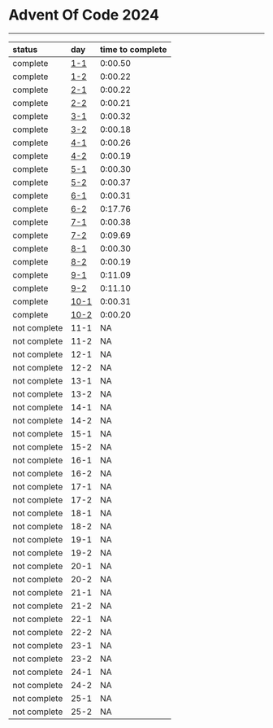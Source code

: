 # Advent Of Code 2024
------
|status|day|time to complete|
|:-|:-|:-|
|complete|[1-1](/AOC/day_1.py#L3)|0:00.50|
|complete|[1-2](/AOC/day_1.py#L9)|0:00.22|
|complete|[2-1](/AOC/day_2.py#L16)|0:00.22|
|complete|[2-2](/AOC/day_2.py#L21)|0:00.21|
|complete|[3-1](/AOC/day_3.py#L4)|0:00.32|
|complete|[3-2](/AOC/day_3.py#L7)|0:00.18|
|complete|[4-1](/AOC/day_4.py#L37)|0:00.26|
|complete|[4-2](/AOC/day_4.py#L46)|0:00.19|
|complete|[5-1](/AOC/day_5.py#L25)|0:00.30|
|complete|[5-2](/AOC/day_5.py#L39)|0:00.37|
|complete|[6-1](/AOC/day_6.py#L9)|0:00.31|
|complete|[6-2](/AOC/day_6.py#L47)|0:17.76|
|complete|[7-1](/AOC/day_7.py#L33)|0:00.38|
|complete|[7-2](/AOC/day_7.py#L43)|0:09.69|
|complete|[8-1](/AOC/day_8.py#L5)|0:00.30|
|complete|[8-2](/AOC/day_8.py#L28)|0:00.19|
|complete|[9-1](/AOC/day_9.py#L7)|0:11.09|
|complete|[9-2](/AOC/day_9.py#L50)|0:11.10|
|complete|[10-1](/AOC/day_10.py#L15)|0:00.31|
|complete|[10-2](/AOC/day_10.py#L25)|0:00.20|
|not complete|11-1|NA|
|not complete|11-2|NA|
|not complete|12-1|NA|
|not complete|12-2|NA|
|not complete|13-1|NA|
|not complete|13-2|NA|
|not complete|14-1|NA|
|not complete|14-2|NA|
|not complete|15-1|NA|
|not complete|15-2|NA|
|not complete|16-1|NA|
|not complete|16-2|NA|
|not complete|17-1|NA|
|not complete|17-2|NA|
|not complete|18-1|NA|
|not complete|18-2|NA|
|not complete|19-1|NA|
|not complete|19-2|NA|
|not complete|20-1|NA|
|not complete|20-2|NA|
|not complete|21-1|NA|
|not complete|21-2|NA|
|not complete|22-1|NA|
|not complete|22-2|NA|
|not complete|23-1|NA|
|not complete|23-2|NA|
|not complete|24-1|NA|
|not complete|24-2|NA|
|not complete|25-1|NA|
|not complete|25-2|NA|
